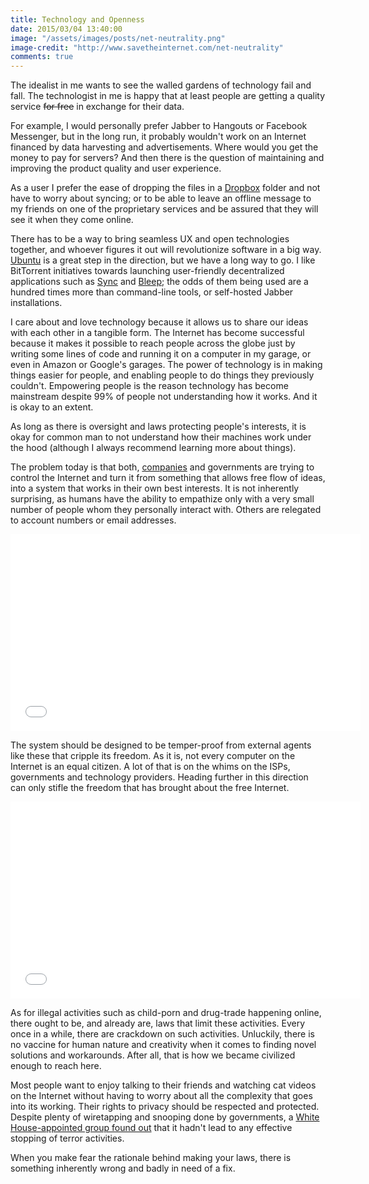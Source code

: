 ```yaml
---
title: Technology and Openness
date: 2015/03/04 13:40:00
image: "/assets/images/posts/net-neutrality.png"
image-credit: "http://www.savetheinternet.com/net-neutrality"
comments: true
---
```


The idealist in me wants to see the walled gardens of technology fail and fall.<span class="more"></span> The technologist in me is happy that at least people are getting a quality service ~~for free~~ in exchange for their data.

For example, I would personally prefer Jabber to Hangouts or Facebook Messenger, but in the long run, it probably wouldn't work on an Internet financed by data harvesting and advertisements. Where would you get the money to pay for servers? And then there is the question of maintaining and improving the product quality and user experience.

As a user I prefer the ease of dropping the files in a [Dropbox](http://dropbox.com) folder and not have to worry about syncing; or to be able to leave an offline message to my friends on one of the proprietary services and be assured that they will see it when they come online.

There has to be a way to bring seamless UX and open technologies together, and whoever figures it out will revolutionize software in a big way. [Ubuntu](http://www.ubuntu.com/) is a great step in the direction, but we have a long way to go. I like BitTorrent initiatives towards launching user-friendly decentralized applications such as [Sync](http://www.getsync.com/) and [Bleep](http://labs.bittorrent.com/bleep/); the odds of them being used are a hundred times more than command-line tools, or self-hosted Jabber installations. 

I care about and love technology because it allows us to share our ideas with each other in a tangible form. The Internet has become successful because it makes it possible to reach people across the globe just by writing some lines of code and running it on a computer in my garage, or even in Amazon or Google's garages. The power of technology is in making things easier for people, and enabling people to do things they previously couldn't. Empowering people is the reason technology has become mainstream despite 99% of people not understanding how it works. And it is okay to an extent.

As long as there is oversight and laws protecting people's interests, it is okay for common man to not understand how their machines work under the hood (although I always recommend learning more about things).

The problem today is that both, [companies](http://www.savetheinternet.com/net-neutrality-what-you-need-know-now) and governments are trying to control the Internet and turn it from something that allows free flow of ideas, into a system that works in their own best interests. It is not inherently surprising, as humans have the ability to empathize only with a very small number of people whom they personally interact with. Others are relegated to account numbers or email addresses.

<div class="video-box">
    <iframe width="560" height="315" src="//www.youtube.com/embed/4VdO7LuoBzM?start=833" frameborder="0" allowfullscreen></iframe>
</div>

The system should be designed to be temper-proof from external agents like these that cripple its freedom. As it is, not every computer on the Internet is an equal citizen. A lot of that is on the whims on the ISPs, governments and technology providers. Heading further in this direction can only stifle the freedom that has brought about the free Internet.

<div class="video-box">
    <iframe width="560" height="315" src="//www.youtube.com/embed/fpbOEoRrHyU" frameborder="0" allowfullscreen></iframe>
</div>

As for illegal activities such as child-porn and drug-trade happening online, there ought to be, and already are, laws that limit these activities. Every once in a while, there are crackdown on such activities. Unluckily, there is no vaccine for human nature and creativity when it comes to finding novel solutions and workarounds. After all, that is how we became civilized enough to reach here.

Most people want to enjoy talking to their friends and watching cat videos on the Internet without having to worry about all the complexity that goes into its working. Their rights to privacy should be respected and protected. Despite plenty of wiretapping and snooping done by governments, a [White House-appointed group found out](http://www.washingtonpost.com/world/national-security/nsa-phone-record-collection-does-little-to-prevent-terrorist-attacks-group-says/2014/01/12/8aa860aa-77dd-11e3-8963-b4b654bcc9b2_story.html) that it hadn't lead to any effective stopping of terror activities.

When you make fear the rationale behind making your laws, there is something inherently wrong and badly in need of a fix.